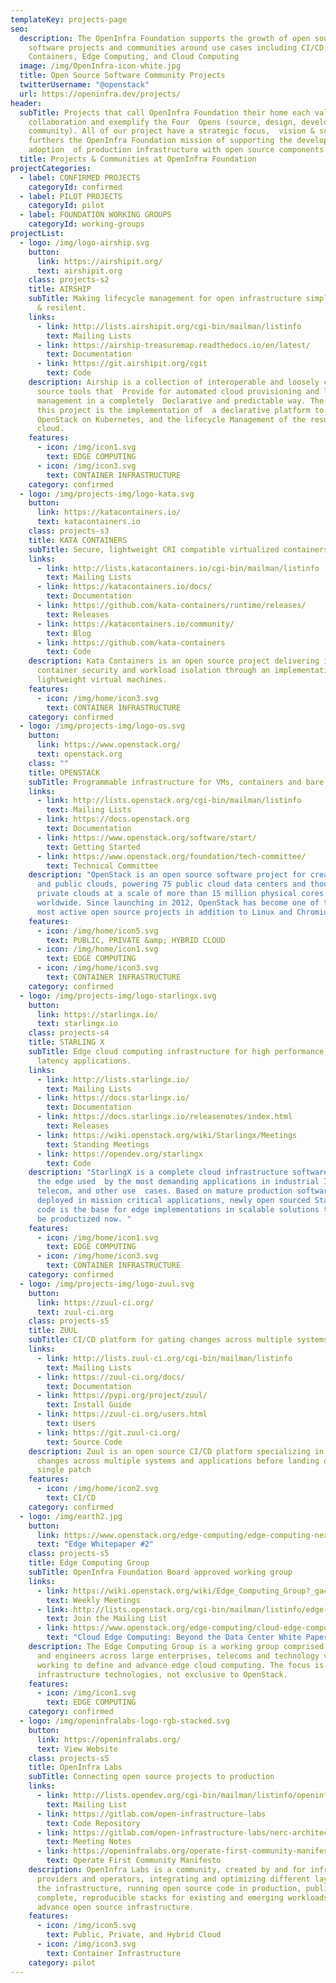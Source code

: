 ```yaml
---
templateKey: projects-page
seo:
  description: The OpenInfra Foundation supports the growth of open source
    software projects and communities around use cases including CI/CD,
    Containers, Edge Computing, and Cloud Computing
  image: /img/OpenInfra-icon-white.jpg
  title: Open Source Software Community Projects
  twitterUsername: "@openstack"
  url: https://openinfra.dev/projects/
header:
  subTitle: Projects that call OpenInfra Foundation their home each value open
    collaboration and exemplify the Four  Opens (source, design, development,
    community). All of our project have a strategic focus,  vision & scope that
    furthers the OpenInfra Foundation mission of supporting the development and
    adoption  of production infrastructure with open source components.
  title: Projects & Communities at OpenInfra Foundation
projectCategories:
  - label: CONFIRMED PROJECTS
    categoryId: confirmed
  - label: PILOT PROJECTS
    categoryId: pilot
  - label: FOUNDATION WORKING GROUPS
    categoryId: working-groups
projectList:
  - logo: /img/logo-airship.svg
    button:
      link: https://airshipit.org/
      text: airshipit.org
    class: projects-s2
    title: AIRSHIP
    subTitle: Making lifecycle management for open infrastructure simple, repeatable
      & resilent.
    links:
      - link: http://lists.airshipit.org/cgi-bin/mailman/listinfo
        text: Mailing Lists
      - link: https://airship-treasuremap.readthedocs.io/en/latest/
        text: Documentation
      - link: https://git.airshipit.org/cgit
        text: Code
    description: Airship is a collection of interoperable and loosely coupled open
      source tools that  Provide for automated cloud provisioning and life cycle
      management in a completely  Declarative and predictable way. The focus of
      this project is the implementation of  a declarative platform to introduce
      OpenStack on Kubernetes, and the lifecycle Management of the resulting
      cloud.
    features:
      - icon: /img/icon1.svg
        text: EDGE COMPUTING
      - icon: /img/icon3.svg
        text: CONTAINER INFRASTRUCTURE
    category: confirmed
  - logo: /img/projects-img/logo-kata.svg
    button:
      link: https://katacontainers.io/
      text: katacontainers.io
    class: projects-s3
    title: KATA CONTAINERS
    subTitle: Secure, lightweight CRI compatible virtualized containers.
    links:
      - link: http://lists.katacontainers.io/cgi-bin/mailman/listinfo
        text: Mailing Lists
      - link: https://katacontainers.io/docs/
        text: Documentation
      - link: https://github.com/kata-containers/runtime/releases/
        text: Releases
      - link: https://katacontainers.io/community/
        text: Blog
      - link: https://github.com/kata-containers
        text: Code
    description: Kata Containers is an open source project delivering increased
      container security and workload isolation through an implementation of
      lightweight virtual machines.
    features:
      - icon: /img/home/icon3.svg
        text: CONTAINER INFRASTRUCTURE
    category: confirmed
  - logo: /img/projects-img/logo-os.svg
    button:
      link: https://www.openstack.org/
      text: openstack.org
    class: ""
    title: OPENSTACK
    subTitle: Programmable infrastructure for VMs, containers and bare metal.
    links:
      - link: http://lists.openstack.org/cgi-bin/mailman/listinfo
        text: Mailing Lists
      - link: https://docs.openstack.org
        text: Documentation
      - link: https://www.openstack.org/software/start/
        text: Getting Started
      - link: https://www.openstack.org/foundation/tech-committee/
        text: Technical Committee
    description: "OpenStack is an open source software project for creating private
      and public clouds, powering 75 public cloud data centers and thousands of
      private clouds at a scale of more than 15 million physical cores
      worldwide. Since launching in 2012, OpenStack has become one of the top 3
      most active open source projects in addition to Linux and Chromium. "
    features:
      - icon: /img/home/icon5.svg
        text: PUBLIC, PRIVATE &amp; HYBRID CLOUD
      - icon: /img/home/icon1.svg
        text: EDGE COMPUTING
      - icon: /img/home/icon3.svg
        text: CONTAINER INFRASTRUCTURE
    category: confirmed
  - logo: /img/projects-img/logo-starlingx.svg
    button:
      link: https://starlingx.io/
      text: starlingx.io
    class: projects-s4
    title: STARLING X
    subTitle: Edge cloud computing infrastructure for high performance, ultra-low
      latency applications.
    links:
      - link: http://lists.starlingx.io/
        text: Mailing Lists
      - link: https://docs.starlingx.io/
        text: Documentation
      - link: https://docs.starlingx.io/releasenotes/index.html
        text: Releases
      - link: https://wiki.openstack.org/wiki/Starlingx/Meetings
        text: Standing Meetings
      - link: https://opendev.org/starlingx
        text: Code
    description: "StarlingX is a complete cloud infrastructure software stack for
      the edge used  by the most demanding applications in industrial IoT,
      telecom, and other use  cases. Based on mature production software
      deployed in mission critical applications, newly open sourced StarlingX
      code is the base for edge implementations in scalable solutions that can
      be productized now. "
    features:
      - icon: /img/home/icon1.svg
        text: EDGE COMPUTING
      - icon: /img/home/icon3.svg
        text: CONTAINER INFRASTRUCTURE
    category: confirmed
  - logo: /img/projects-img/logo-zuul.svg
    button:
      link: https://zuul-ci.org/
      text: zuul-ci.org
    class: projects-s5
    title: ZUUL
    subTitle: CI/CD platform for gating changes across multiple systems/repos.
    links:
      - link: http://lists.zuul-ci.org/cgi-bin/mailman/listinfo
        text: Mailing Lists
      - link: https://zuul-ci.org/docs/
        text: Documentation
      - link: https://pypi.org/project/zuul/
        text: Install Guide
      - link: https://zuul-ci.org/users.html
        text: Users
      - link: https://git.zuul-ci.org/
        text: Source Code
    description: Zuul is an open source CI/CD platform specializing in gating
      changes across multiple systems and applications before landing on a
      single patch
    features:
      - icon: /img/home/icon2.svg
        text: CI/CD
    category: confirmed
  - logo: /img/earth2.jpg
    button:
      link: https://www.openstack.org/edge-computing/edge-computing-next-steps-in-architecture-design-and-testing
      text: "Edge Whitepaper #2"
    class: projects-s5
    title: Edge Computing Group
    subTitle: OpenInfra Foundation Board approved working group
    links:
      - link: https://wiki.openstack.org/wiki/Edge_Computing_Group?_ga=2.89217689.361772780.1598227486-61533541.1515512744
        text: Weekly Meetings
      - link: http://lists.openstack.org/cgi-bin/mailman/listinfo/edge-computing
        text: Join the Mailing List
      - link: https://www.openstack.org/edge-computing/cloud-edge-computing-beyond-the-data-center?lang=en_US
        text: "Cloud Edge Computing: Beyond the Data Center White Paper"
    description: The Edge Computing Group is a working group comprised of architects
      and engineers across large enterprises, telecoms and technology vendors
      working to define and advance edge cloud computing. The focus is open
      infrastructure technologies, not exclusive to OpenStack.
    features:
      - icon: /img/icon1.svg
        text: EDGE COMPUTING
    category: confirmed
  - logo: /img/openinfralabs-logo-rgb-stacked.svg
    button:
      link: https://openinfralabs.org/
      text: View Website
    class: projects-s5
    title: OpenInfra Labs
    subTitle: Connecting open source projects to production
    links:
      - link: http://lists.opendev.org/cgi-bin/mailman/listinfo/openinfralabs
        text: Mailing List
      - link: https://gitlab.com/open-infrastructure-labs
        text: Code Repository
      - link: https://gitlab.com/open-infrastructure-labs/nerc-architecture
        text: Meeting Notes
      - link: https://openinfralabs.org/operate-first-community-manifesto/
        text: Operate First Community Manifesto
    description: OpenInfra Labs is a community, created by and for infrastructure
      providers and operators, integrating and optimizing different layers of
      the infrastructure, running open source code in production, publishing
      complete, reproducible stacks for existing and emerging workloads, to
      advance open source infrastructure.
    features:
      - icon: /img/icon5.svg
        text: Public, Private, and Hybrid Cloud
      - icon: /img/icon3.svg
        text: Container Infrastructure
    category: pilot
---
```

